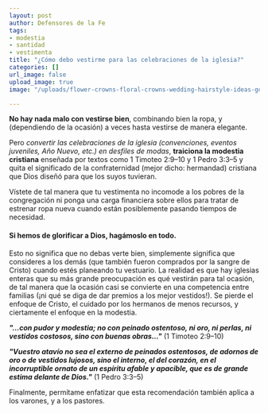 ```yaml
---
layout: post
author: Defensores de la Fe
tags:
- modestia
- santidad
- vestimenta
title: "¿Cómo debo vestirme para las celebraciones de la iglesia?"
categories: []
url_image: false
upload_image: true
image: "/uploads/flower-crowns-floral-crowns-wedding-hairstyle-ideas-gold-flower-crown.jpg"

---
```

**No hay nada malo con vestirse bien**, combinando bien la ropa, y (dependiendo de la ocasión) a veces hasta vestirse de manera elegante.

Pero _convertir las celebraciones de la iglesia (convenciones, eventos juveniles, Año Nuevo, etc.) en desfiles de modas_, **traiciona la modestia cristiana** enseñada por textos como 1 Timoteo 2:9–10 y 1 Pedro 3:3–5 y quita el significado de la confraternidad (mejor dicho: hermandad) cristiana que Dios diseñó para que los suyos tuvieran.

  
Vístete de tal manera que tu vestimenta no incomode a los pobres de la congregación ni ponga una carga financiera sobre ellos para tratar de estrenar ropa nueva cuando están posiblemente pasando tiempos de necesidad.


#### Si hemos de glorificar a Dios, hagámoslo en todo.

Esto no significa que no debas verte bien, simplemente significa que consideres a los demás (que también fueron comprados por la sangre de Cristo) cuando estés planeando tu vestuario. La realidad es que hay iglesias enteras que su más grande preocupación es qué vestirán para tal ocasión, de tal manera que la ocasión casi se convierte en una competencia entre familias (¡ni qué se diga de dar premios a los mejor vestidos!). Se pierde el enfoque de Cristo, el cuidado por los hermanos de menos recursos, y ciertamente el enfoque en la modestia.

**_"...con pudor y modestia; no con peinado ostentoso, ni oro, ni perlas, ni vestidos costosos, sino con buenas obras..."_** (1 Timoteo 2:9–10)

**_"Vuestro atavío no sea el externo de peinados ostentosos, de adornos de oro o de vestidos lujosos, sino el interno, el del corazón, en el incorruptible ornato de un espíritu afable y apacible, que es de grande estima delante de Dios."_** (1 Pedro 3:3–5)   
  
Finalmente, permítame enfatizar que esta recomendación también aplica a los varones, y a los pastores.
